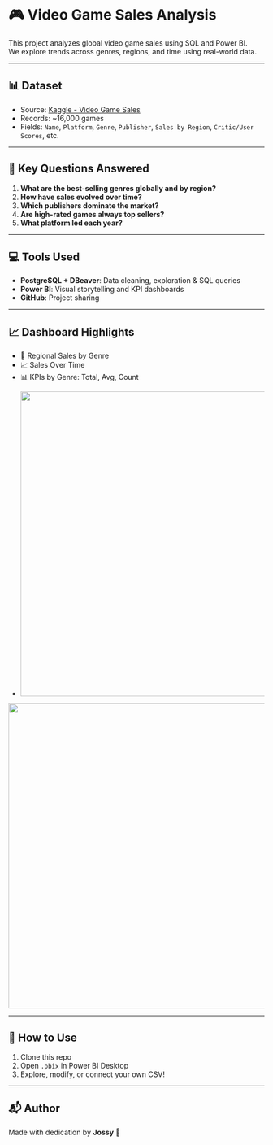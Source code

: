# 🎮 Video Game Sales Analysis

This project analyzes global video game sales using SQL and Power BI.  
We explore trends across genres, regions, and time using real-world data.

---

## 📊 Dataset

- Source: [Kaggle - Video Game Sales](https://www.kaggle.com/datasets/gregorut/videogame-sales-with-ratings)
- Records: ~16,000 games
- Fields: `Name`, `Platform`, `Genre`, `Publisher`, `Sales by Region`, `Critic/User Scores`, etc.

---

## 🧠 Key Questions Answered

1. **What are the best-selling genres globally and by region?**  
2. **How have sales evolved over time?**  
3. **Which publishers dominate the market?**  
4. **Are high-rated games always top sellers?**  
5. **What platform led each year?**

---

## 💻 Tools Used

- **PostgreSQL + DBeaver**: Data cleaning, exploration & SQL queries  
- **Power BI**: Visual storytelling and KPI dashboards  
- **GitHub**: Project sharing

---

## 📈 Dashboard Highlights

- 📌 Regional Sales by Genre  
- 📈 Sales Over Time  
- 📊 KPIs by Genre: Total, Avg, Count
- <p align="center">
  <img src="images/dashboard.png" width="600"/>
</p>


<p align="center">
  <img src="img/dashboard-preview.png" width="600"/>
</p>

---

## 🚀 How to Use

1. Clone this repo  
2. Open `.pbix` in Power BI Desktop  
3. Explore, modify, or connect your own CSV!

---

## 📬 Author

Made with dedication by **Jossy** 💪
